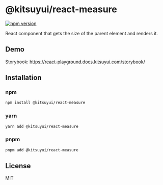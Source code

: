 # @kitsuyui/react-measure

[![npm version](https://badge.fury.io/js/@kitsuyui%2Freact-measure.svg)](https://badge.fury.io/js/@kitsuyui%2Freact-measure)

React component that gets the size of the parent element and renders it.

## Demo

Storybook: https://react-playground.docs.kitsuyui.com/storybook/

## Installation

### npm

```sh
npm install @kitsuyui/react-measure
```

### yarn

```sh
yarn add @kitsuyui/react-measure
```

### pnpm

```sh
pnpm add @kitsuyui/react-measure
```

## License

MIT
